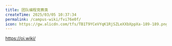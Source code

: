 ```yaml
---
title: 团队编程竞赛类
createTime: 2025/03/05 10:37:34
permalink: /campus-wiki/fvi76e0f/
icon: https://gw.alicdn.com/tfs/TB1T9YCeVYqK1RjSZLeXXbXppXa-189-189.png
---
```


https://oi.wiki/